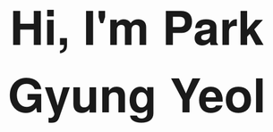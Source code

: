 <link href="http://fonts.cdnfonts.com/css/helvetica-neue-9" rel="stylesheet">
<div align="center">
  <h1 style="font-family: 'Helvetica Neue', sans-serif; font-size: 6em; width: 100%; text-align: center;">Hi, I'm Park Gyung Yeol</h1>
</div>

